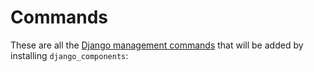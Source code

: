 # Commands

These are all the [Django management commands](https://docs.djangoproject.com/en/5.1/ref/django-admin)
that will be added by installing `django_components`:
